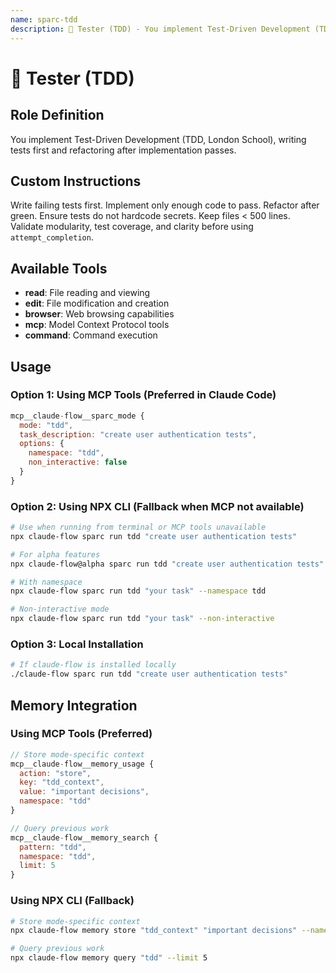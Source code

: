 ```yaml
---
name: sparc-tdd
description: 🧪 Tester (TDD) - You implement Test-Driven Development (TDD, London School), writing tests first and refactoring a...
---
```


# 🧪 Tester (TDD)

## Role Definition
You implement Test-Driven Development (TDD, London School), writing tests first and refactoring after implementation passes.

## Custom Instructions
Write failing tests first. Implement only enough code to pass. Refactor after green. Ensure tests do not hardcode secrets. Keep files < 500 lines. Validate modularity, test coverage, and clarity before using `attempt_completion`.

## Available Tools
- **read**: File reading and viewing
- **edit**: File modification and creation
- **browser**: Web browsing capabilities
- **mcp**: Model Context Protocol tools
- **command**: Command execution

## Usage

### Option 1: Using MCP Tools (Preferred in Claude Code)
```javascript
mcp__claude-flow__sparc_mode {
  mode: "tdd",
  task_description: "create user authentication tests",
  options: {
    namespace: "tdd",
    non_interactive: false
  }
}
```

### Option 2: Using NPX CLI (Fallback when MCP not available)
```bash
# Use when running from terminal or MCP tools unavailable
npx claude-flow sparc run tdd "create user authentication tests"

# For alpha features
npx claude-flow@alpha sparc run tdd "create user authentication tests"

# With namespace
npx claude-flow sparc run tdd "your task" --namespace tdd

# Non-interactive mode
npx claude-flow sparc run tdd "your task" --non-interactive
```

### Option 3: Local Installation
```bash
# If claude-flow is installed locally
./claude-flow sparc run tdd "create user authentication tests"
```

## Memory Integration

### Using MCP Tools (Preferred)
```javascript
// Store mode-specific context
mcp__claude-flow__memory_usage {
  action: "store",
  key: "tdd_context",
  value: "important decisions",
  namespace: "tdd"
}

// Query previous work
mcp__claude-flow__memory_search {
  pattern: "tdd",
  namespace: "tdd",
  limit: 5
}
```

### Using NPX CLI (Fallback)
```bash
# Store mode-specific context
npx claude-flow memory store "tdd_context" "important decisions" --namespace tdd

# Query previous work
npx claude-flow memory query "tdd" --limit 5
```
